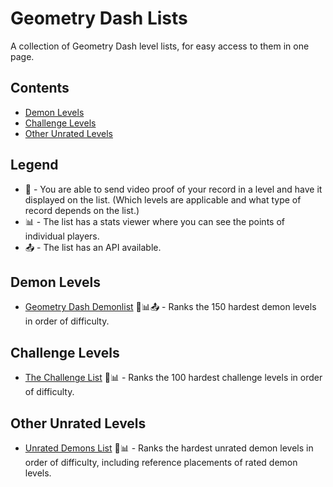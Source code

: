 # Geometry Dash Lists

A collection of Geometry Dash level lists, for easy access to them in one page.

## Contents

- [Demon Levels](#demon-levels)
- [Challenge Levels](#challenge-levels)
- [Other Unrated Levels](#other-unrated-levels)

## Legend

- 🎥 - You are able to send video proof of your record in a level and have it displayed on the list. (Which levels are applicable and what type of record depends on the list.)
- 📊 - The list has a stats viewer where you can see the points of individual players.
- 📤 - The list has an API available.

## Demon Levels

- [Geometry Dash Demonlist](https://pointercrate.com/demonlist/) 🎥📊📤 - Ranks the 150 hardest demon levels in order of difficulty.

## Challenge Levels

- [The Challenge List](https://challengelist.gd/challenges/) 🎥📊 - Ranks the 100 hardest challenge levels in order of difficulty.

## Other Unrated Levels

- [Unrated Demons List](https://udl.pages.dev/#/) 🎥📊 - Ranks the hardest unrated demon levels in order of difficulty, including reference placements of rated demon levels.
